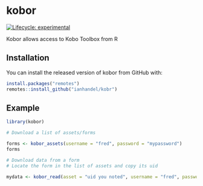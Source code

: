 # kobor

<!-- badges: start -->
[![Lifecycle: experimental](https://img.shields.io/badge/lifecycle-experimental-orange.svg)](https://www.tidyverse.org/lifecycle/#experimental)
<!-- badges: end -->

Kobor allows access to Kobo Toolbox from R

## Installation

You can install the released version of kobor from GitHub with:

``` r
install.packages("remotes")
remotes::install_github("ianhandel/kobr")
```

## Example

``` r
library(kobor)

# Download a list of assets/forms

forms <- kobor_assets(username = "fred", password = "mypassword")
forms

# Download data from a form
# Locate the form in the list of assets and copy its uid

mydata <- kobor_read(asset = "uid you noted", username = "fred", password = "mypassword")


```

